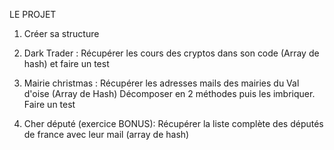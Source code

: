 LE PROJET

1) Créer sa structure

2) Dark Trader : Récupérer les cours des cryptos dans son code (Array de hash) et faire un test

3) Mairie christmas : Récupérer les adresses mails des mairies du Val d'oise (Array de Hash)
                      Décomposer en 2 méthodes puis les imbriquer.
                      Faire un test

4) Cher député (exercice BONUS): Récupérer la liste complète des députés de france avec leur mail (array de hash)